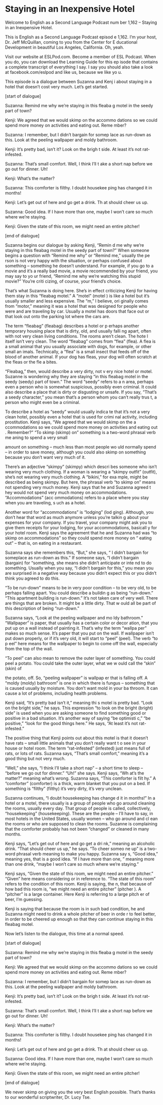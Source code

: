 # Staying in an Inexpensive Hotel

Welcome to English as a Second Language Podcast num ber 1,162 – Staying in an Inexpensive Hotel.

This is English as a Second Language Podcast episod e 1,162. I’m your host, Dr. Jeff McQuillan, coming to you from the Center for E ducational Development in beautiful Los Angeles, California. Oh, yeah.

Visit our website at ESLPod.com. Become a member of  ESL Podcast. When you do, you can download the Learning Guide for this ep isode that contains a complete transcript of everything I say. I say you should also take a look at facebook.com/eslpod and like us, because we like yo u.

This episode is a dialogue between Suzanna and Kenj i about staying in a hotel that doesn’t cost very much. Let’s get started.

[start of dialogue]

Suzanna: Remind me why we’re staying in this fleaba g motel in the seedy part of town?

Kenji: We agreed that we would skimp on the accommo dations so we could spend more money on activities and eating out. Reme mber?

Suzanna: I remember, but I didn’t bargain for somep lace as run-down as this. Look at the peeling wallpaper and moldy bathroom.

Kenji: It’s pretty bad, isn’t it? Look on the brigh t side. At least it’s not rat-infested.

Suzanna: That’s small comfort. Well, I think I’ll t ake a short nap before we go out for dinner. Uh!

Kenji: What’s the matter?

Suzanna: This comforter is filthy. I doubt housekee ping has changed it in months!

Kenji: Let’s get out of here and go get a drink. Th at should cheer us up.

Suzanna: Good idea. If I have more than one, maybe I won’t care so much where we’re staying.

 Kenji: Given the state of this room, we might need an entire pitcher!

[end of dialogue]

Suzanna begins our dialogue by asking Kenji, “Remin d me why we’re staying in this fleabag motel in the seedy part of town?” When  someone begins a question with “Remind me why” or “Remind me,” usually the pe rson is not very happy with the situation, or perhaps confused about something – something he doesn’t understand. For example, if you go to a movie and it’s a really bad movie, a movie recommended by your friend, you may say to yo ur friend, “Remind me why we’re watching this stupid movie?” You’re criti cizing, of course, your friend’s choice.

That’s what Suzanna is doing here. She’s in effect criticizing Kenji for having them stay in this “fleabag motel.” A “motel” (motel ) is like a hotel but it’s usually smaller and less expensive. The “m,” I believe, ori ginally comes from “motor,” meaning it was a hotel that was designed for people  who were and are traveling by car. Usually a motel has doors that face out or that look out onto the parking lot where the cars are.

The term “fleabag” (fleabag) describes a hotel or p erhaps another temporary housing place that is dirty, old, and usually falli ng apart, often with not very clean living conditions. The rooms aren’t clean. The hote l itself isn’t very clean. The word “fleabag” comes from “flea” (flea). A flea is a small animal that you usually associate with dogs, for example, or other small an imals. Technically, a “flea” is a small insect that feeds off of the blood of another  animal. If your dog has fleas, your dog will often scratch at the fleas or the fle a bites.

“Fleabag,” then, would describe a very dirty, not v ery nice hotel or motel. Suzanne is wondering why they are staying “in this fleabag motel in the seedy (seedy) part of town.” The word “seedy” refers to a n area, perhaps even a person who is somewhat suspicious, possibly even criminal.  It could also describe a place that is dirty or disgusting or unsafe. If you  say, “That’s a seedy character,” you mean that’s a person whom you can’t really trus t, a person who might even be a criminal.

To describe a hotel as “seedy” would usually indica te that it’s not a very clean hotel, possibly even a hotel that is used for crimi nal activity, including prostitution. Kenji says, “We agreed that we would skimp on the a ccommodations so we could spend more money on activities and eating out . Remember?” “To skimp (skimp) on” something is a two-word phrasal verb me aning to spend a very small

amount on something – much less than most people wo uld normally spend – in order to save money, although you could also skimp on something because you don’t want very much of it.

There’s an adjective “skimpy” (skimpy) which descri bes someone who isn’t wearing very much clothing. If a woman is wearing a  “skimpy outfit” (outfit), she’s not wearing very much clothing. A “bikini,” for exa mple, might be described as being skimpy. But here, the phrasal verb “to skimp on” means not spending very much money. Kenji says that he and Suzanna agreed t hey would not spend very much money on accommodations. “Accommodations” (acc ommodations) refers to a place where you stay when you are traveling, s uch as a hotel.

Another word for “accommodations” is “lodging” (lod ging). Although, you don’t hear that word as much anymore unless you’re talkin g about your expenses for your company. If you travel, your company might ask  you to give them receipts for your lodging, for your accommodations, basicall y for your hotel room. Kenji says the agreement that he and Suzanna had was “to skimp on accommodations” so they could spend more money on “ eating out” – that is, on eating in a restaurant.

Suzanna says she remembers this, “But,” she says, “ I didn’t bargain for someplace as run-down as this.” If someone says, “I  didn’t bargain (bargain) for “something, she means she didn’t anticipate or inte nd to do something. Usually when you say, “I didn’t bargain for this,” you mean  you are surprised in a negative way because you didn’t expect this or you didn’t think you agreed to do this.

“To be run-down” means to be in very poor condition  – to be very old, to be perhaps falling apart. You could describe a buildin g as being “run-down.” “This apartment building is run-down.” It’s not taken care of very well. There are things that are broken. It might be a little dirty. That w ould all be part of this description of being “run-down.”

Suzanna says, “Look at the peeling wallpaper and mo ldy bathroom.” “Wallpaper” is paper, that usually has a certain color or decor ation, that you put up on a wall instead of painting it. That’s why the term “wallpa per” makes so much sense. It’s paper that you put on the wall. If wallpaper isn’t put down properly, or if it’s very old, it will start to “peel” (peel). The verb “to p eel” here means for the wallpaper to begin to come off the wall, especially from the top  of the wall.

“To peel” can also mean to remove the outer layer of something. You could peel a potato. You could take the outer layer, what we w ould call the “skin” (skin) of

the potato, off. So, “peeling wallpaper” is wallpap er that is falling off. A “moldy (moldy) bathroom” is one in which there is fungus –  something that is caused usually by moisture. You don’t want mold in your ba throom. It can cause a lot of problems, including health problems.

Kenji said, “It’s pretty bad isn’t it,” meaning thi s motel is pretty bad. “Look on the bright side,” he says. This expression “to look on the bright (bright) side” is used when you are asking someone to find something good or positive in a bad situation. It’s another way of saying “be optimisti c,” “be positive,” “look for the good things here.” He says, “At least it’s not rat- infested.”

The positive thing that Kenji points out about this  motel is that it doesn’t have rats – small little animals that you don’t really want t o see in your house or hotel room. The term “rat-infested” (infested) just means  full of rats, or lots of rats. Suzanna says, “That’s small comfort,” meaning it’s a good thing but not very much.

“Well,” she says, “I think I’ll take a short nap” –  a short time to sleep – “before we go out for dinner.” “Uh!” she says. Kenji says, “Wh at’s the matter?” meaning what’s wrong. Suzanna says, “This comforter is filt hy.” A “comforter” (comforter) is a thick, warm blanket that you put on a bed. If something is “filthy” (filthy) it’s very dirty, it’s very unclean.

Suzanna continues, “I doubt housekeeping has change d it in months!” In a hotel or a motel, there usually is a group of people who go around cleaning the rooms, usually every day. That group of people is called, collectively, “housekeeping” (housekeeping). These are the people – I’ll have to  say, in most hotels in the United States, usually women – who go around and cl ean the rooms or who are supposed to clean the rooms. Suzanne is complaining  that the comforter probably has not been “changed” or cleaned in many months.

Kenji says, “Let’s get out of here and go get a dri nk,” meaning an alcoholic drink. “That should cheer us up,” he says. “To cheer someo ne up” is a two-word phrasal verb meaning to make you happy. Suzanna say s, “Good idea,” meaning yes, that is a good idea. “If I have more than one, ” meaning more than one drink, “maybe I won’t care so much where we’re staying.”

Kenji says, “Given the state of this room, we might  need an entire pitcher.” “Given” here means considering or in reference to. “The state of this room” refers to the condition of this room. Kenji is saying, the n, that because of how bad this room is, “we might need an entire pitcher” (pitcher ). A “pitcher” is a large container. Here Kenji is referring to a large pitch er of beer, I’m guessing.

 Kenji is saying that because the room is in such bad condition, he and Suzanna might need to drink a whole pitcher of beer in orde r to feel better, in order to be cheered up enough so that they can continue staying  in this fleabag motel.

Now let’s listen to the dialogue, this time at a normal speed.

[start of dialogue]

Suzanna: Remind me why we’re staying in this fleaba g motel in the seedy part of town?

Kenji: We agreed that we would skimp on the accommo dations so we could spend more money on activities and eating out. Reme mber?

Suzanna: I remember, but I didn’t bargain for somep lace as run-down as this. Look at the peeling wallpaper and moldy bathroom.

Kenji: It’s pretty bad, isn’t it? Look on the brigh t side. At least it’s not rat-infested.

Suzanna: That’s small comfort. Well, I think I’ll t ake a short nap before we go out for dinner. Uh!

Kenji: What’s the matter?

Suzanna: This comforter is filthy. I doubt housekee ping has changed it in months!

Kenji: Let’s get out of here and go get a drink. Th at should cheer us up.

Suzanna: Good idea. If I have more than one, maybe I won’t care so much where we’re staying.

Kenji: Given the state of this room, we might need an entire pitcher!

[end of dialogue]

We never skimp on giving you the very best English possible. That’s thanks to our wonderful scriptwriter, Dr. Lucy Tse.



